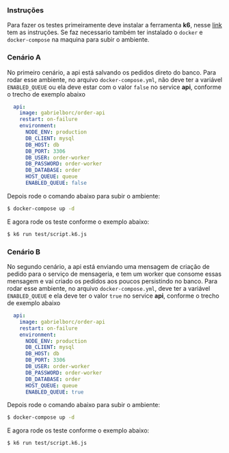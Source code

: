 ### Instruções

Para fazer os testes primeiramente deve instalar  a ferramenta **k6**, nesse [link](https://k6.io/docs/getting-started/installation/) tem as instruções. Se faz necessario também ter instalado o `docker` e `docker-compose` na maquina para subir o ambiente.

### Cenário A

No primeiro cenário, a api está salvando os pedidos direto do banco. Para rodar esse ambiente, no arquivo `docker-compose.yml`, não deve ter a variável `ENABLED_QUEUE` ou ela deve estar com o valor `false` no service **api**, conforme o trecho de exemplo abaixo

```yaml
  api:
    image: gabrielborc/order-api
    restart: on-failure
    environment:
      NODE_ENV: production
      DB_CLIENT: mysql
      DB_HOST: db
      DB_PORT: 3306
      DB_USER: order-worker
      DB_PASSWORD: order-worker
      DB_DATABASE: order
      HOST_QUEUE: queue
      ENABLED_QUEUE: false
```

Depois rode o comando abaixo para subir o ambiente: 

```sh
$ docker-compose up -d
```

E agora rode os teste conforme o exemplo abaixo:

```sh
$ k6 run test/script.k6.js
```

### Cenário B

No segundo cenário, a api está enviando uma mensagem de criação de pedido para o serviço de mensageria, e tem um worker que consome essas mensagem e vai criado os pedidos aos poucos persistindo no banco. Para rodar esse ambiente, no arquivo `docker-compose.yml`, deve ter a variável `ENABLED_QUEUE` e ela deve ter o valor `true` no service **api**, conforme o trecho de exemplo abaixo

```yaml
  api:
    image: gabrielborc/order-api
    restart: on-failure
    environment:
      NODE_ENV: production
      DB_CLIENT: mysql
      DB_HOST: db
      DB_PORT: 3306
      DB_USER: order-worker
      DB_PASSWORD: order-worker
      DB_DATABASE: order
      HOST_QUEUE: queue
      ENABLED_QUEUE: true
```

Depois rode o comando abaixo para subir o ambiente: 

```sh
$ docker-compose up -d
```

E agora rode os teste conforme o exemplo abaixo:

```sh
$ k6 run test/script.k6.js
```